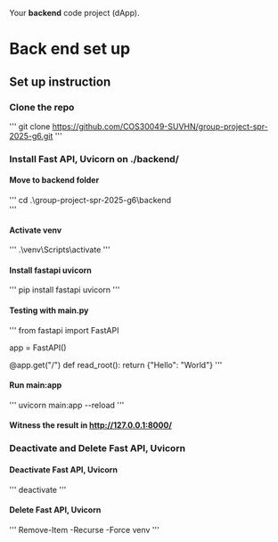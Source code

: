 Your **backend** code project (dApp).
# Back end set up
## Set up instruction
### Clone the repo
'''
 git clone https://github.com/COS30049-SUVHN/group-project-spr-2025-g6.git
'''
### Install Fast API, Uvicorn on ./backend/
#### Move to backend folder
'''
 cd .\group-project-spr-2025-g6\backend\
'''
#### Activate venv
'''
 .\venv\Scripts\activate
'''
#### Install fastapi uvicorn
'''
pip install fastapi uvicorn
'''
#### Testing with main.py
'''
from fastapi import FastAPI

app = FastAPI()

@app.get("/")
def read_root():
    return {"Hello": "World"}
'''
#### Run main:app
'''
uvicorn main:app --reload
'''
#### Witness the result in http://127.0.0.1:8000/

### Deactivate and Delete Fast API, Uvicorn
#### Deactivate Fast API, Uvicorn
'''
deactivate
'''
#### Delete Fast API, Uvicorn
'''
Remove-Item -Recurse -Force venv
'''